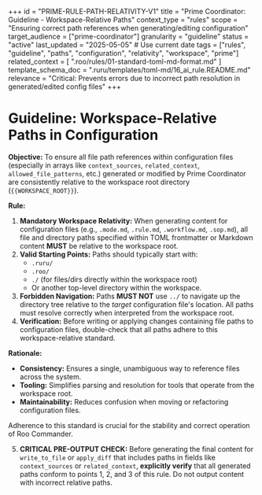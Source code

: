+++
id = "PRIME-RULE-PATH-RELATIVITY-V1"
title = "Prime Coordinator: Guideline - Workspace-Relative Paths"
context_type = "rules"
scope = "Ensuring correct path references when generating/editing configuration"
target_audience = ["prime-coordinator"]
granularity = "guideline"
status = "active"
last_updated = "2025-05-05" # Use current date
tags = ["rules", "guideline", "paths", "configuration", "relativity", "workspace", "prime"]
related_context = [
    ".roo/rules/01-standard-toml-md-format.md"
]
template_schema_doc = ".ruru/templates/toml-md/16_ai_rule.README.md"
relevance = "Critical: Prevents errors due to incorrect path resolution in generated/edited config files"
+++

# Guideline: Workspace-Relative Paths in Configuration

**Objective:** To ensure all file path references within configuration files (especially in arrays like `context_sources`, `related_context`, `allowed_file_patterns`, etc.) generated or modified by Prime Coordinator are consistently relative to the workspace root directory (`{{WORKSPACE_ROOT}}`).

**Rule:**

1.  **Mandatory Workspace Relativity:** When generating content for configuration files (e.g., `.mode.md`, `.rule.md`, `.workflow.md`, `.sop.md`), all file and directory paths specified within TOML frontmatter or Markdown content **MUST** be relative to the workspace root.
2.  **Valid Starting Points:** Paths should typically start with:
    *   `.ruru/`
    *   `.roo/`
    *   `./` (for files/dirs directly within the workspace root)
    *   Or another top-level directory within the workspace.
3.  **Forbidden Navigation:** Paths **MUST NOT** use `../` to navigate up the directory tree relative to the *target* configuration file's location. All paths must resolve correctly when interpreted from the workspace root.
4.  **Verification:** Before writing or applying changes containing file paths to configuration files, double-check that all paths adhere to this workspace-relative standard.

**Rationale:**

*   **Consistency:** Ensures a single, unambiguous way to reference files across the system.
*   **Tooling:** Simplifies parsing and resolution for tools that operate from the workspace root.
*   **Maintainability:** Reduces confusion when moving or refactoring configuration files.

Adherence to this standard is crucial for the stability and correct operation of Roo Commander.

5.  **CRITICAL PRE-OUTPUT CHECK:** Before generating the final content for `write_to_file` or `apply_diff` that includes paths in fields like `context_sources` or `related_context`, **explicitly verify** that all generated paths conform to points 1, 2, and 3 of this rule. Do not output content with incorrect relative paths.